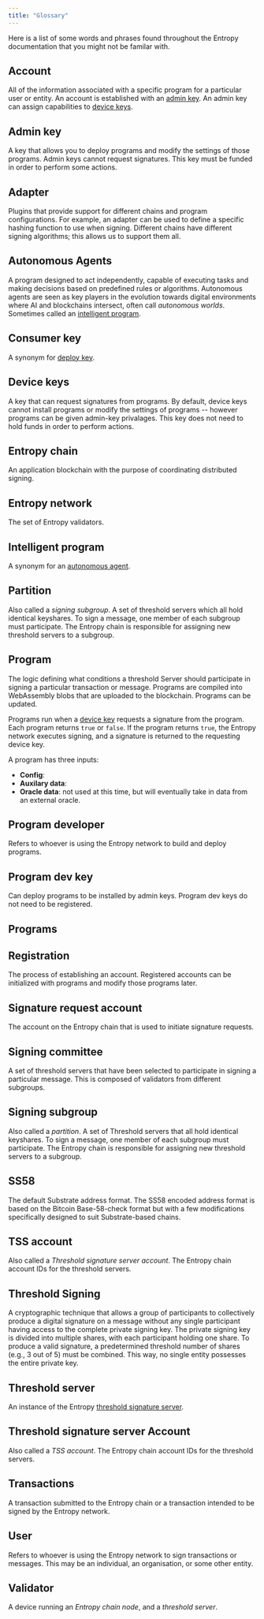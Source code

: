 ```yaml
---
title: "Glossary"
---
```


Here is a list of some words and phrases found throughout the Entropy documentation that you might not be familar with.

## Account

All of the information associated with a specific program for a particular user or entity. An account is established with an [admin key](#admin-key). An admin key can assign capabilities to [device keys](#device-keys).

## Admin key

A key that allows you to deploy programs and modify the settings of those programs. Admin keys cannot request signatures. This key must be funded in order to perform some actions.

## Adapter

Plugins that provide support for different chains and program configurations. For example, an adapter can be used to define a specific hashing function to use when signing. Different chains have different signing algorithms; this allows us to support them all.

## Autonomous Agents

A program designed to act independently, capable of executing tasks and making decisions based on predefined rules or algorithms. Autonomous agents are seen as key players in the evolution towards digital environments where AI and blockchains intersect, often call _autonomous worlds_. Sometimes called an [intelligent program](#intelligent-program).

## Consumer key

A synonym for [deploy key](#device-key).

## Device keys

A key that can request signatures from programs. By default, device keys cannot install programs or modify the settings of programs -- however programs can be given admin-key privalages. This key does not need to hold funds in order to perform actions.

## Entropy chain

An application blockchain with the purpose of coordinating distributed signing.

## Entropy network

The set of Entropy validators.

## Intelligent program

A synonym for an [autonomous agent](#autonomous-agent).

## Partition

Also called a _signing subgroup_. A set of threshold servers which all hold identical keyshares. To sign a message, one member of each subgroup must participate. The Entropy chain is responsible for assigning new threshold servers to a subgroup.

## Program

The logic defining what conditions a threshold Server should participate in signing a particular transaction or message. Programs are compiled into WebAssembly blobs that are uploaded to the blockchain. Programs can be updated.

Programs run when a [device key](#device-key) requests a signature from the program. Each program returns `true` or `false`. If the program returns `true`, the Entropy network executes signing, and a signature is returned to the requesting device key.

A program has three inputs:

- **Config**:
- **Auxilary data**:
- **Oracle data**: not used at this time, but will eventually take in data from an external oracle.

## Program developer

Refers to whoever is using the Entropy network to build and deploy programs.

## Program dev key

Can deploy programs to be installed by admin keys. Program dev keys do not need to be registered.

## Programs



## Registration

The process of establishing an account. Registered accounts can be initialized with programs and modify those programs later.

## Signature request account

The account on the Entropy chain that is used to initiate signature requests.

## Signing committee

A set of threshold servers that have been selected to participate in signing a particular message. This is composed of validators from different subgroups.

## Signing subgroup

Also called a _partition_. A set of Threshold servers that all hold identical keyshares. To sign a message, one member of each subgroup must participate. The Entropy chain is responsible for assigning new threshold servers to a subgroup.

## SS58

The default Substrate address format. The SS58 encoded address format is based on the Bitcoin Base-58-check format but with a few modifications specifically designed to suit Substrate-based chains.

## TSS account

Also called a _Threshold signature server account_. The Entropy chain account IDs for the threshold servers.

## Threshold Signing

A cryptographic technique that allows a group of participants to collectively produce a digital signature on a message without any single participant having access to the complete private signing key. The private signing key is divided into multiple shares, with each participant holding one share. To produce a valid signature, a predetermined threshold number of shares (e.g., 3 out of 5) must be combined. This way, no single entity possesses the entire private key.

## Threshold server

An instance of the Entropy [threshold signature server](../concepts/threshold-signature-scheme.md).

## Threshold signature server Account

Also called a _TSS account_. The Entropy chain account IDs for the threshold servers.

## Transactions

A transaction submitted to the Entropy chain or a transaction intended to be signed by the Entropy network.

## User

Refers to whoever is using the Entropy network to sign transactions or messages. This may be an individual, an organisation, or some other entity.

## Validator

A device running an _Entropy chain node_, and a _threshold server_.
